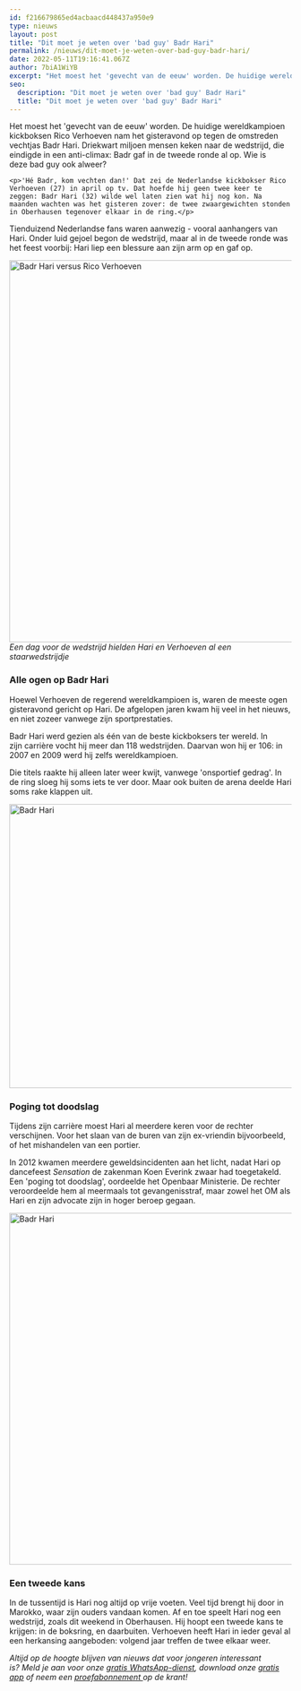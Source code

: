 ```yaml
---
id: f216679865ed4acbaacd448437a950e9
type: nieuws
layout: post
title: "Dit moet je weten over 'bad guy' Badr Hari"
permalink: /nieuws/dit-moet-je-weten-over-bad-guy-badr-hari/
date: 2022-05-11T19:16:41.067Z
author: 7biA1WiYB
excerpt: "Het moest het 'gevecht van de eeuw' worden. De huidige wereldkampioen kickboksen Rico Verhoeven nam het gisteravond op tegen de omstreden vechtjas Badr Hari. Driekwart miljoen mensen keken naar de wedstrijd, die eindigde in een anti-climax: Badr gaf in de tweede ronde al op. Wie is deze bad guy ook alweer?  "
seo:
  description: "Dit moet je weten over 'bad guy' Badr Hari"
  title: "Dit moet je weten over 'bad guy' Badr Hari"
---
```

Het moest het 'gevecht van de eeuw' worden. De huidige wereldkampioen kickboksen Rico Verhoeven nam het gisteravond op tegen de omstreden vechtjas Badr Hari. Driekwart miljoen mensen keken naar de wedstrijd, die eindigde in een anti-climax: Badr gaf in de tweede ronde al op. Wie is deze bad guy ook alweer?  

    <p>'Hé Badr, kom vechten dan!' Dat zei de Nederlandse kickbokser Rico Verhoeven (27) in april op tv. Dat hoefde hij geen twee keer te zeggen: Badr Hari (32) wilde wel laten zien wat hij nog kon. Na maanden wachten was het gisteren zover: de twee zwaargewichten stonden in Oberhausen tegenover elkaar in de ring.</p>
<p>Tienduizend Nederlandse fans waren aanwezig - vooral aanhangers van Hari. Onder luid gejoel begon de wedstrijd, maar al in de tweede ronde was het feest voorbij: Hari liep een blessure aan zijn arm op en gaf op.</p>
<p><div class="media media-element-container media-default"><div id="file-368940" class="file file-image file-image-png">

        
  
  <div class="content">
    <img alt="Badr Hari versus Rico Verhoeven" title="Beeld: ANP" height="682" width="1364" class="media-element file-default" src="https://7dagen.netlify.app/sites/default/files/Schermafbeelding%202016-12-11%20om%2009.56.10.png">  </div>

  
</div>
</div><em>Een dag voor de wedstrijd hielden Hari en Verhoeven al een staarwedstrijdje</em>
<h3>Alle ogen op Badr Hari</h3>
<p>Hoewel Verhoeven de regerend wereldkampioen is, waren de meeste ogen gisteravond gericht op Hari. De afgelopen jaren kwam hij veel in het nieuws, en niet zozeer vanwege zijn sportprestaties.</p>
<p>Badr Hari werd gezien als één van de beste kickboksers ter wereld. In zijn carrière vocht hij meer dan 118 wedstrijden. Daarvan won hij er 106: in 2007 en 2009 werd hij zelfs wereldkampioen.</p>
<p>Die titels raakte hij alleen later weer kwijt, vanwege 'onsportief gedrag'. In de ring sloeg hij soms iets te ver door. Maar ook buiten de arena deelde Hari soms rake klappen uit.</p>
<p><div class="media media-element-container media-default"><div id="file-368941" class="file file-image file-image-png">

        
  
  <div class="content">
    <img alt="Badr Hari" title="Beeld: ANP" height="507" width="1057" class="media-element file-default" src="https://7dagen.netlify.app/sites/default/files/Schermafbeelding%202016-12-11%20om%2010.32.50.png">  </div>

  
</div>
</div>
<h3>Poging tot doodslag</h3>
<p>Tijdens zijn carrière moest Hari al meerdere keren voor de rechter verschijnen. Voor het slaan van de buren van zijn ex-vriendin bijvoorbeeld, of het mishandelen van een portier.</p>
<p>In 2012 kwamen meerdere geweldsincidenten aan het licht, nadat Hari op dancefeest <em>Sensation</em> de zakenman Koen Everink zwaar had toegetakeld. Een 'poging tot doodslag', oordeelde het Openbaar Ministerie. De rechter veroordeelde hem al meermaals tot gevangenisstraf, maar zowel het OM als Hari en zijn advocate zijn in hoger beroep gegaan.</p>
<p><div class="media media-element-container media-default"><div id="file-368943" class="file file-image file-image-png">

        
  
  <div class="content">
    <img alt="Badr Hari" title="Beeld: ANP" height="628" width="1036" class="media-element file-default" src="https://7dagen.netlify.app/sites/default/files/Schermafbeelding%202016-12-11%20om%2010.43.19.png">  </div>

  
</div>
</div>
<h3>Een tweede kans</h3>
<p>In de tussentijd is Hari nog altijd op vrije voeten. Veel tijd brengt hij door in Marokko, waar zijn ouders vandaan komen. Af en toe speelt Hari nog een wedstrijd, zoals dit weekend in Oberhausen. Hij hoopt een tweede kans te krijgen: in de boksring, en daarbuiten. Verhoeven heeft Hari in ieder geval al een herkansing aangeboden: volgend jaar treffen de twee elkaar weer.</p>
<p><em>Altijd op de hoogte blijven van nieuws dat voor jongeren interessant is? Meld je aan voor onze </em><a href="https://7dagen.netlify.app/whatsapp"><em>gratis WhatsApp-dienst</em></a><em>, download onze </em><a href="https://7dagen.netlify.app/app"><em>gratis app</em></a><em> of neem een </em><a href="https://abonneren.sevendays.nl/abonneren/abonnementen/ae/artikel"><em>proefabonnement </em></a><em>op de krant!</em></p>  
